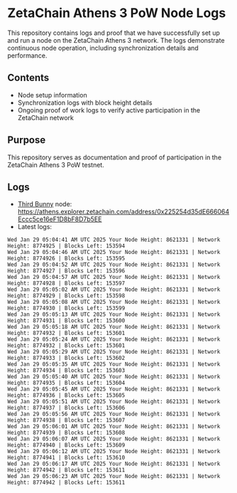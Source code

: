 # ZetaChain Athens 3 PoW Node Logs
This repository contains logs and proof that we have successfully set up and run a node on the ZetaChain Athens 3 network. The logs demonstrate continuous node operation, including synchronization details and performance.

## Contents
- Node setup information
- Synchronization logs with block height details
- Ongoing proof of work logs to verify active participation in the ZetaChain network

## Purpose
This repository serves as documentation and proof of participation in the ZetaChain Athens 3 PoW testnet.

## Logs

- [Third Bunny](https://thirdbunny.xyz/) node: https://athens.explorer.zetachain.com/address/0x225254d35dE666064Eccc5ce16eF1D8bF8D7b5EE
- Latest logs:
```
Wed Jan 29 05:04:41 AM UTC 2025 Your Node Height: 8621331 | Network Height: 8774925 | Blocks Left: 153594
Wed Jan 29 05:04:46 AM UTC 2025 Your Node Height: 8621331 | Network Height: 8774926 | Blocks Left: 153595
Wed Jan 29 05:04:52 AM UTC 2025 Your Node Height: 8621331 | Network Height: 8774927 | Blocks Left: 153596
Wed Jan 29 05:04:57 AM UTC 2025 Your Node Height: 8621331 | Network Height: 8774928 | Blocks Left: 153597
Wed Jan 29 05:05:02 AM UTC 2025 Your Node Height: 8621331 | Network Height: 8774929 | Blocks Left: 153598
Wed Jan 29 05:05:08 AM UTC 2025 Your Node Height: 8621331 | Network Height: 8774930 | Blocks Left: 153599
Wed Jan 29 05:05:13 AM UTC 2025 Your Node Height: 8621331 | Network Height: 8774931 | Blocks Left: 153600
Wed Jan 29 05:05:18 AM UTC 2025 Your Node Height: 8621331 | Network Height: 8774932 | Blocks Left: 153601
Wed Jan 29 05:05:24 AM UTC 2025 Your Node Height: 8621331 | Network Height: 8774932 | Blocks Left: 153601
Wed Jan 29 05:05:29 AM UTC 2025 Your Node Height: 8621331 | Network Height: 8774933 | Blocks Left: 153602
Wed Jan 29 05:05:35 AM UTC 2025 Your Node Height: 8621331 | Network Height: 8774934 | Blocks Left: 153603
Wed Jan 29 05:05:40 AM UTC 2025 Your Node Height: 8621331 | Network Height: 8774935 | Blocks Left: 153604
Wed Jan 29 05:05:45 AM UTC 2025 Your Node Height: 8621331 | Network Height: 8774936 | Blocks Left: 153605
Wed Jan 29 05:05:51 AM UTC 2025 Your Node Height: 8621331 | Network Height: 8774937 | Blocks Left: 153606
Wed Jan 29 05:05:56 AM UTC 2025 Your Node Height: 8621331 | Network Height: 8774938 | Blocks Left: 153607
Wed Jan 29 05:06:01 AM UTC 2025 Your Node Height: 8621331 | Network Height: 8774939 | Blocks Left: 153608
Wed Jan 29 05:06:07 AM UTC 2025 Your Node Height: 8621331 | Network Height: 8774940 | Blocks Left: 153609
Wed Jan 29 05:06:12 AM UTC 2025 Your Node Height: 8621331 | Network Height: 8774941 | Blocks Left: 153610
Wed Jan 29 05:06:17 AM UTC 2025 Your Node Height: 8621331 | Network Height: 8774942 | Blocks Left: 153611
Wed Jan 29 05:06:23 AM UTC 2025 Your Node Height: 8621331 | Network Height: 8774942 | Blocks Left: 153611
```
